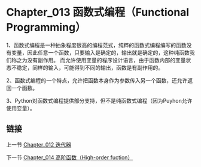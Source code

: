 # Chapter_013 函数式编程（Functional Programming）

1、函数式编程是一种抽象程度很高的编程范式，纯粹的函数式编程编写的函数没有变量，因此任意一个函数，只要输入是确定的，输出就是确定的，这种纯函数我们称之为没有副作用。
而允许使用变量的程序设计语言，由于函数内部的变量状态不稳定，同样的输入，可能得到不同的输出，函数是有副作用的。


2、函数式编程的一个特点，允许把函数本身作为参数传入另一个函数，还允许返回一个函数。


3、Python对函数式编程提供部分支持，但不是纯函数式编程（因为Puyhon允许使用变量）。


## 链接

上一节 [Chapter_012 迭代器](https://github.com/nizo2010/Study_Python_lxf/blob/master/Chapter_012.md "Chapter_012 迭代器")

下一节 [Chapter_014 高阶函数（High-order fuction）](https://github.com/nizo2010/Study_Python_lxf/blob/master/Chapter_014.md "Chapter_014 高阶函数（High-order fuction）")
